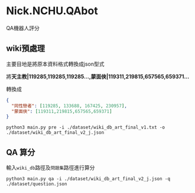 # Nick.NCHU.QAbot
QA機器人評分

## wiki預處理
主要目地是將原本資料格式轉換成json型式

將**天主教|119285,119285,119285...,蒙面俠|119311,219815,657565,659371...**

轉換成
```json
{
  "同性戀者": [119285, 133688, 167425, 230957],
  "蒙面俠": [119311,219815,657565,659371]
}
```

```
python3 main.py pre -i ./dataset/wiki_db_art_final_v1.txt -o ./dataset/wiki_db_art_final_v2_j.json
```

## QA 算分
輸入`wiki_db`路徑及`問題集`路徑進行算分
```
python3 main.py qa -i ./dataset/wiki_db_art_final_v2_j.json -q ./dataset/question.json
```
